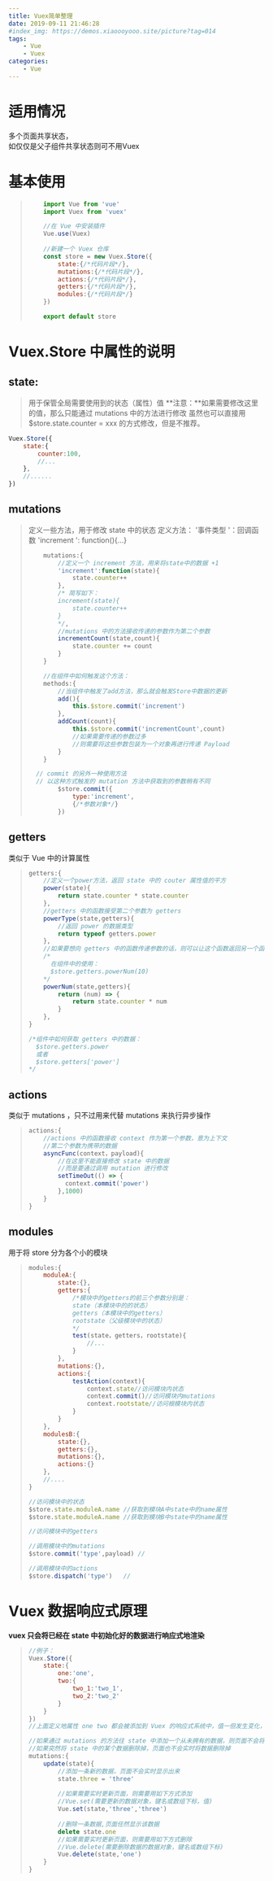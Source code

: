 ```yaml
---
title: Vuex简单整理
date: 2019-09-11 21:46:28
#index_img: https://demos.xiaoooyooo.site/picture?tag=014
tags:
    - Vue
    - Vuex
categories:
    - Vue
---
```

# 适用情况
多个页面共享状态，  
如仅仅是父子组件共享状态则可不用Vuex

# 基本使用
> ```js
>     import Vue from 'vue'
>     import Vuex from 'vuex'
> 
>     //在 Vue 中安装插件
>     Vue.use(Vuex)
>     
>     //新建一个 Vuex 仓库
>     const store = new Vuex.Store({
>         state:{/*代码片段*/},
>         mutations:{/*代码片段*/},
>         actions:{/*代码片段*/},
>         getters:{/*代码片段*/},
>         modules:{/*代码片段*/}
>     })
> 
>     export default store
> ```
# Vuex.Store 中属性的说明
## state:

> 用于保管全局需要使用到的状态（属性）值
> **注意：**如果需要修改这里的值，那么只能通过 mutations 中的方法进行修改
> 虽然也可以直接用 $store.state.counter = xxx 的方式修改，但是不推荐。
```js
Vuex.Store({
    state:{
        counter:100,
        //...
    },
    //......
})
```
## mutations

> 定义一些方法，用于修改 state 中的状态
> 定义方法：
> 		'事件类型 '：回调函数
> 		'increment ': function(){...}
> ```js
>     mutations:{
>         //定义一个 increment 方法，用来将state中的数据 +1
>         'increment':function(state){
>             state.counter++
>         },
>         /* 简写如下：
>         increment(state){
>             state.counter++
>         }
>         */,
>         //mutations 中的方法接收传递的参数作为第二个参数
>         incrementCount(state,count){
>             state.counter += count
>         }
>     }
> 
>     //在组件中如何触发这个方法：
>     methods:{
>         //当组件中触发了add方法，那么就会触发Store中数据的更新
>         add(){
>             this.$store.commit('increment')
>         },
>         addCount(count){
>             this.$store.commit('incrementCount',count)
>             //如果需要传递的参数过多
>             //则需要将这些参数包装为一个对象再进行传递 Payload
>         }
>     }
> 
> 	// commit 的另外一种使用方法
> 	// 以这种方式触发的 mutation 方法中获取到的参数稍有不同
>         $store.commit({
>             type:'increment',
>             {/*参数对象*/}
>         })
> ```
> 
## getters
类似于 Vue 中的计算属性
> ```js
> getters:{
>     //定义一个power方法，返回 state 中的 couter 属性值的平方
>     power(state){
>         return state.counter * state.counter
>     },
>     //getters 中的函数接受第二个参数为 getters
>     powerType(state,getters){
>         //返回 power 的数据类型
>         return typeof getters.power
>     },
>     //如果要想向 getters 中的函数传递参数的话，则可以让这个函数返回另一个函数，但是此类 getters 的结果不会被缓存
>     /*
>     	在组件中的使用：
>     	$store.getters.powerNum(10)
>     */
>     powerNum(state,getters){
>         return (num) => {
>             return state.counter * num
>         }
>     },
> }
> 
> /*组件中如何获取 getters 中的数据：
> 	$store.getters.power
> 	或者
> 	$store.getters['power']
> */
> 
> ```

## actions
类似于 mutations ，只不过用来代替 mutations 来执行异步操作
> ```js
> actions:{
>     //actions 中的函数接收 context 作为第一个参数，意为上下文
>     //第二个参数为携带的数据
>     asyncFunc(context，payload){
>         //在这里不能直接修改 state 中的数据
>         //而是要通过调用 mutation 进行修改
>         setTimeOut(() => {
>         	context.commit('power')
>         },1000)
>     }
> }
> ```

## modules
用于将 store 分为各个小的模块
> ```js
> modules:{
>     moduleA:{
>         state:{},
>         getters:{
>             /*模块中的getters的前三个参数分别是：
>             state（本模块中的的状态）
>             getters（本模块中的getters）
>             rootstate（父级模块中的状态）
>             */
>             test(state，getters，rootstate){
>                 //...
>             }
>         },
>         mutations:{},
>         actions:{
>             testAction(context){
>                 context.state//访问模块内状态
>                 context.commit()//访问模块内mutations
>                 context.rootstate//访问根模块内状态
>             }
>         }
>     },
>     modulesB:{
>         state:{},
>         getters:{},
>         mutations:{},
>         actions:{}
>     },
>     //....
> }
> 
> //访问模块中的状态
> $store.state.moduleA.name	//获取到模块A中state中的name属性
> $store.state.moduleA.name	//获取到模块B中state中的name属性
> 
> //访问模块中的getters
> 
> //调用模块中的mutations
> $store.commit('type',payload)	//
> 
> //调用模块中的actions
> $store.dispatch('type')	//
> ```

# Vuex 数据响应式原理
**vuex 只会将已经在 state 中初始化好的数据进行响应式地渲染**  
> ```js
> //例子：
> Vuex.Store({
>     state:{
>         one:'one',
>         two:{
>             two_1:'two_1',
>             two_2:'two_2'
>         }
>     }
> })
> //上面定义地属性 one two 都会被添加到 Vuex 的响应式系统中，值一但发生变化，页面上的数据也会随之变化
> 
> //如果通过 mutations 的方法往 state 中添加一个从未拥有的数据，则页面不会将新的数据渲染出来
> //如果突然将 state 中的某个数据删除掉，页面也不会实时将数据删除掉
> mutations:{
>     update(state){
>         //添加一条新的数据，页面不会实时显示出来
>         state.three = 'three'
>         
>         //如果需要实时更新页面，则需要用如下方式添加
>         //Vue.set(需要更新的数据对象，键名或数组下标，值)
>         Vue.set(state,'three','three')
>         
>         //删除一条数据,页面任然显示该数据
>         delete state.one
>         //如果需要实时更新页面，则需要用如下方式删除
>         //Vue.delete(需要删除数据的数据对象，键名或数组下标)
>         Vue.delete(state,'one')
>     }
> }
> ```